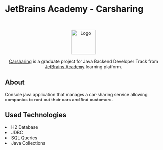 # JetBrains Academy - Carsharing

<br />
<p align="center">
    <img src="https://www.jetbrains.com/academy/img/logo_academy.svg" alt="Logo" height="80">


<p align="center"><a href="https://hyperskill.org/projects/140">Carsharing</a> is a graduate project for Java Backend Developer Track from <a href="https://hyperskill.org/">JetBrains Academy</a> learning platform.


## About
Console java application that manages a car-sharing service allowing companies to rent out their cars and find customers.

## Used Technologies

<li>H2 Database</li>
<li>JDBC</li>
<li>SQL Queries</li>
<li>Java Collections</li>



